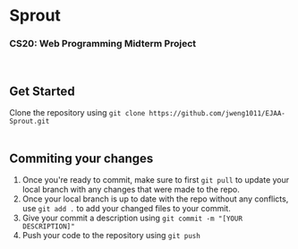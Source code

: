 # Sprout
### CS20: Web Programming Midterm Project
<br/>

## Get Started
Clone the repository using `git clone https://github.com/jweng1011/EJAA-Sprout.git`
<br/>
<br/>
## Commiting your changes
1. Once you're ready to commit, make sure to first `git pull` to update your local branch with any changes that were made to the repo.
2. Once your local branch is up to date with the repo without any conflicts, use `git add .` to add your changed files to your commit.
3. Give your commit a description using `git commit -m "[YOUR DESCRIPTION]"`
4. Push your code to the repository using `git push`
